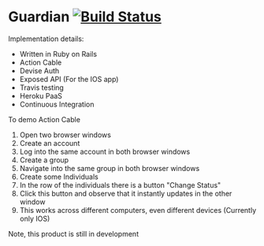 # Guardian [![Build Status](https://travis-ci.org/fhboswell/Guardian.svg?branch=master)](https://travis-ci.org/fhboswell/Guardian)

Implementation details:
* Written in Ruby on Rails
* Action Cable
* Devise Auth
* Exposed API (For the IOS app)
* Travis testing
* Heroku PaaS 
* Continuous Integration


To demo Action Cable 
1. Open two browser windows 
2. Create an account
3. Log into the same account in both browser windows
4. Create a group
5. Navigate into the same group in both browser windows
6. Create some Individuals
7. In the row of the individuals there is a button "Change Status"
8. Click this button and observe that it instantly updates in the other window
9. This works across different computers, even different devices (Currently only IOS)



Note, this product is still in development

